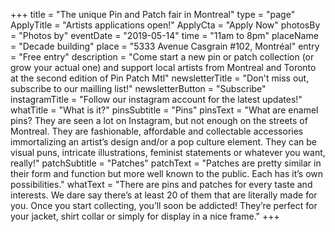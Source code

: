 +++
title = "The unique Pin and Patch fair in Montreal"
type = "page"
ApplyTitle = "Artists applications open!"
ApplyCta = "Apply Now"
photosBy = "Photos by"
eventDate = "2019-05-14"
time = "11am to 8pm"
placeName = "Decade building"
place = "5333 Avenue Casgrain #102, Montréal"
entry = "Free entry"
description = "Come start a new pin or patch collection (or grow your actual one) and support local artists from Montreal and Toronto at the second edition of Pin Patch Mtl"
newsletterTitle = "Don't miss out, subscribe to our mailling list!"
newsletterButton = "Subscribe"
instagramTitle = "Follow our instagram account for the latest updates!"
whatTitle = "What is it?"
pinsSubtitle = "Pins"
pinsText = "What are enamel pins? They are seen a lot on Instagram, but not enough on the streets of Montreal. They are fashionable, affordable and collectable accessories immortalizing an artist’s design and/or a pop culture element. They can be visual puns, intricate illustrations, feminist statements or whatever you want, really!"
patchSubtitle = "Patches"
patchText = "Patches are pretty similar in their form and function but more well known to the public. Each has it’s own possibilities."
whatText = "There are pins and patches for every taste and interests. We dare say there’s at least 20 of them that are literally made for you. Once you start collecting, you’ll soon be addicted! They’re perfect for your jacket, shirt collar or simply for display in a nice frame."
+++
